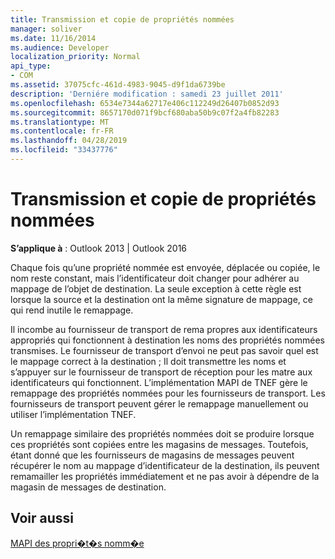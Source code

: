 ```yaml
---
title: Transmission et copie de propriétés nommées
manager: soliver
ms.date: 11/16/2014
ms.audience: Developer
localization_priority: Normal
api_type:
- COM
ms.assetid: 37075cfc-461d-4983-9045-d9f1da6739be
description: 'Derniére modification : samedi 23 juillet 2011'
ms.openlocfilehash: 6534e7344a62717e406c112249d26407b0852d93
ms.sourcegitcommit: 8657170d071f9bcf680aba50b9c07f2a4fb82283
ms.translationtype: MT
ms.contentlocale: fr-FR
ms.lasthandoff: 04/28/2019
ms.locfileid: "33437776"
---
```

# <a name="transmitting-and-copying-named-properties"></a>Transmission et copie de propriétés nommées

  
  
**S’applique à** : Outlook 2013 | Outlook 2016 
  
Chaque fois qu’une propriété nommée est envoyée, déplacée ou copiée, le nom reste constant, mais l’identificateur doit changer pour adhérer au mappage de l’objet de destination. La seule exception à cette règle est lorsque la source et la destination ont la même signature de mappage, ce qui rend inutile le remappage.
  
Il incombe au fournisseur de transport de rema propres aux identificateurs appropriés qui fonctionnent à destination les noms des propriétés nommées transmises. Le fournisseur de transport d’envoi ne peut pas savoir quel est le mappage correct à la destination ; Il doit transmettre les noms et s’appuyer sur le fournisseur de transport de réception pour les matre aux identificateurs qui fonctionnent. L’implémentation MAPI de TNEF gère le remappage des propriétés nommées pour les fournisseurs de transport. Les fournisseurs de transport peuvent gérer le remappage manuellement ou utiliser l’implémentation TNEF. 
  
Un remappage similaire des propriétés nommées doit se produire lorsque ces propriétés sont copiées entre les magasins de messages. Toutefois, étant donné que les fournisseurs de magasins de messages peuvent récupérer le nom au mappage d’identificateur de la destination, ils peuvent remamailler les propriétés immédiatement et ne pas avoir à dépendre de la magasin de messages de destination. 
  
## <a name="see-also"></a>Voir aussi



[MAPI des propri�t�s nomm�e](mapi-named-properties.md)

